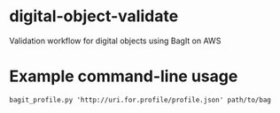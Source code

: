 # digital-object-validate
Validation workflow for digital objects using BagIt on AWS

# Example command-line usage
`bagit_profile.py 'http://uri.for.profile/profile.json' path/to/bag`

